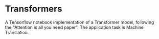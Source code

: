 # Transformers

A Tensorflow notebook implementation of a Transformer model, following the "Attention is all you need paper". The application task is Machine Translation. 
